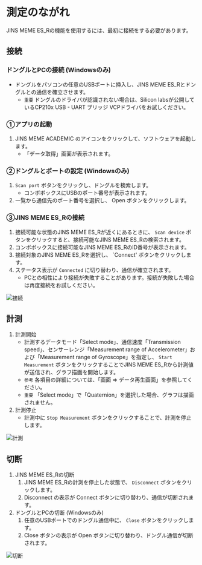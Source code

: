 # 測定のながれ<Badge type="danger" text="アカデミック版" />

JINS MEME ES_Rの機能を使用するには、最初に接続をする必要があります。

## 接続

### ドングルとPCの接続 (Windowsのみ)

- ドングルをパソコンの任意のUSBポートに挿入し、JINS MEME ES_Rとドングルとの通信を確立させます。
    - `重要` ドングルのドライバが認識されない場合は、Silicon labsが公開しているCP210x USB - UART ブリッジ VCPドライバをお試しください。

### ①アプリの起動

1. JINS MEME ACADEMIC  のアイコンをクリックして、ソフトウェアを起動します。
    - 「データ取得」画面が表示されます。

### ②ドングルとポートの設定 (Windowsのみ)

1. `Scan port` ボタンをクリックし、ドングルを検索します。
    - コンボボックスにUSBのポート番号が表示されます。
1.  一覧から通信先のポート番号を選択し、 Open ボタンをクリックします。

### ③JINS MEME ES_Rの接続

1. 接続可能な状態のJINS MEME ES_Rが近くにあるときに、 `Scan device` ボタンをクリックすると、接続可能なJINS MEME ES_Rの検索されます。
1. コンボボックスに接続可能なJINS MEME ES_RのID番号が表示されます。  
1. 接続対象のJINS MEME ES_Rを選択し、 `Connect' ボタンをクリックします。  
1. ステータス表示が `Connected` に切り替わり、通信が確立されます。  
    - PCとの相性により接続が失敗することがあります。接続が失敗した場合は再度接続をお試しください。

![接続](/images/pc_setting1.png)


## 計測

1. 計測開始
    - 計測するデータモード「Select mode」、通信速度「Transmission speed」、センサーレンジ「Measurement range of Accelerometer」および「Measurement range of Gyroscope」を指定し、 `Start Measurement` ボタンをクリックすることでJINS MEME ES_Rから計測値が送信され、グラフ描画を開始します。
    - `参考` 各項目の詳細については、「画面 ⇒ データ再生画面」を参照してください。  
    - `重要` 「Select mode」で「Quaternion」を選択した場合、グラフは描画されません。
1. 計測停止
    - 計測中に `Stop Measurement` ボタンをクリックすることで、計測を停止します。

![計測](/images/pc_setting2.png)


## 切断

1. JINS MEME ES_Rの切断
    1. JINS MEME ES_Rの計測を停止した状態で、 `Disconnect` ボタンをクリックします。
    1. Disconnect の表示が Connect  ボタンに切り替わり、通信が切断されます。
1. ドングルとPCの切断 (Windowsのみ)
    1. 任意のUSBポートでのドングル通信中に、 `Close` ボタンをクリックします。
    1. Close  ボタンの表示が  Open  ボタンに切り替わり、ドングル通信が切断されます。

![切断](/images/pc_setting3.png)

